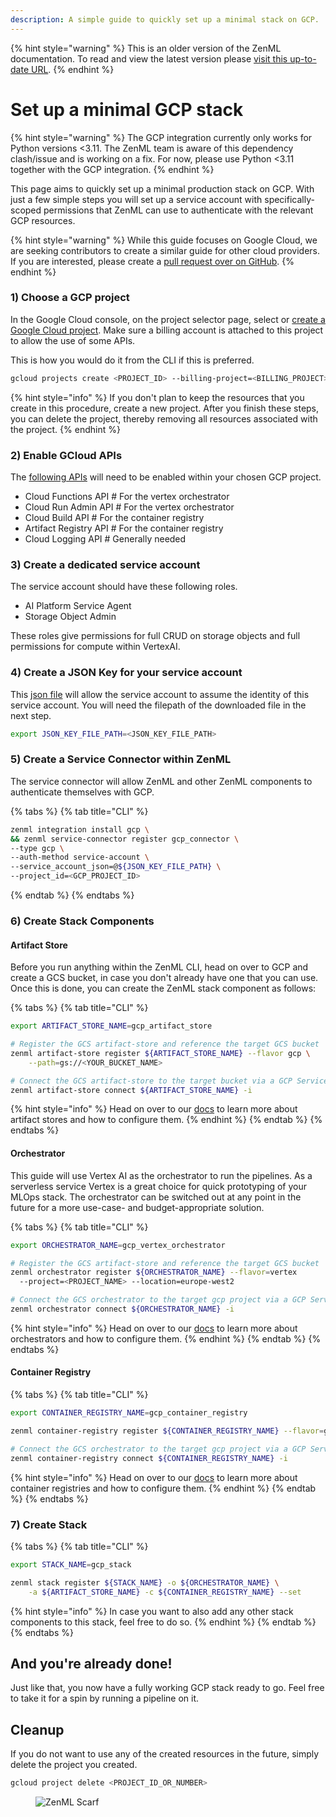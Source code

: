 ```yaml
---
description: A simple guide to quickly set up a minimal stack on GCP.
---
```


{% hint style="warning" %}
This is an older version of the ZenML documentation. To read and view the latest version please [visit this up-to-date URL](https://docs.zenml.io).
{% endhint %}


# Set up a minimal GCP stack

{% hint style="warning" %}
The GCP integration currently only works for Python versions <3.11. The ZenML team is aware of this dependency clash/issue and is working on a fix. For now, please use Python <3.11 together with the GCP integration.
{% endhint %}

This page aims to quickly set up a minimal production stack on GCP. With just a few simple steps you will set up a service account with specifically-scoped permissions that ZenML can use to authenticate with the relevant GCP resources.

{% hint style="warning" %}
While this guide focuses on Google Cloud, we are seeking contributors to create a similar guide for other cloud providers. If you are interested, please create a [pull request over on GitHub](https://github.com/zenml-io/zenml/blob/main/CONTRIBUTING.md).
{% endhint %}

### 1) Choose a GCP project

In the Google Cloud console, on the project selector page, select or [create a Google Cloud project](https://cloud.google.com/resource-manager/docs/creating-managing-projects). Make sure a billing account is attached to this project to allow the use of some APIs.

This is how you would do it from the CLI if this is preferred.

```bash
gcloud projects create <PROJECT_ID> --billing-project=<BILLING_PROJECT>
```

{% hint style="info" %}
If you don't plan to keep the resources that you create in this procedure, create a new project. After you finish these steps, you can delete the project, thereby removing all resources associated with the project.
{% endhint %}

### 2) Enable GCloud APIs

The [following APIs](https://console.cloud.google.com/flows/enableapi?apiid=cloudfunctions,cloudbuild.googleapis.com,artifactregistry.googleapis.com,run.googleapis.com,logging.googleapis.com\\\&redirect=https://cloud.google.com/functions/docs/create-deploy-gcloud&\\\_ga=2.103703808.1862683951.1694002459-205697788.1651483076&\\\_gac=1.161946062.1694011263.Cj0KCQjwxuCnBhDLARIsAB-cq1ouJZlVKAVPMsXnYrgQVF2t1Q2hUjgiHVpHXi2N0NlJvG3j3y-PPh8aAoSIEALw\\\_wcB) will need to be enabled within your chosen GCP project.

* Cloud Functions API # For the vertex orchestrator
* Cloud Run Admin API # For the vertex orchestrator
* Cloud Build API # For the container registry
* Artifact Registry API # For the container registry
* Cloud Logging API # Generally needed

### 3) Create a dedicated service account

The service account should have these following roles.

* AI Platform Service Agent
* Storage Object Admin

These roles give permissions for full CRUD on storage objects and full permissions for compute within VertexAI.

### 4) Create a JSON Key for your service account

This [json file](https://cloud.google.com/iam/docs/keys-create-delete) will allow the service account to assume the identity of this service account. You will need the filepath of the downloaded file in the next step.

```bash
export JSON_KEY_FILE_PATH=<JSON_KEY_FILE_PATH>
```

### 5) Create a Service Connector within ZenML

The service connector will allow ZenML and other ZenML components to authenticate themselves with GCP.

{% tabs %}
{% tab title="CLI" %}
```bash
zenml integration install gcp \
&& zenml service-connector register gcp_connector \
--type gcp \
--auth-method service-account \
--service_account_json=@${JSON_KEY_FILE_PATH} \
--project_id=<GCP_PROJECT_ID>
```
{% endtab %}
{% endtabs %}

### 6) Create Stack Components

#### Artifact Store

Before you run anything within the ZenML CLI, head on over to GCP and create a GCS bucket, in case you don't already have one that you can use. Once this is done, you can create the ZenML stack component as follows:

{% tabs %}
{% tab title="CLI" %}
```bash
export ARTIFACT_STORE_NAME=gcp_artifact_store

# Register the GCS artifact-store and reference the target GCS bucket
zenml artifact-store register ${ARTIFACT_STORE_NAME} --flavor gcp \
    --path=gs://<YOUR_BUCKET_NAME>

# Connect the GCS artifact-store to the target bucket via a GCP Service Connector
zenml artifact-store connect ${ARTIFACT_STORE_NAME} -i
```

{% hint style="info" %}
Head on over to our [docs](../../component-guide/artifact-stores/gcp.md) to learn more about artifact stores and how to configure them.
{% endhint %}
{% endtab %}
{% endtabs %}

#### Orchestrator

This guide will use Vertex AI as the orchestrator to run the pipelines. As a serverless service Vertex is a great choice for quick prototyping of your MLOps stack. The orchestrator can be switched out at any point in the future for a more use-case- and budget-appropriate solution.

{% tabs %}
{% tab title="CLI" %}
```bash
export ORCHESTRATOR_NAME=gcp_vertex_orchestrator

# Register the GCS artifact-store and reference the target GCS bucket
zenml orchestrator register ${ORCHESTRATOR_NAME} --flavor=vertex 
  --project=<PROJECT_NAME> --location=europe-west2

# Connect the GCS orchestrator to the target gcp project via a GCP Service Connector
zenml orchestrator connect ${ORCHESTRATOR_NAME} -i
```

{% hint style="info" %}
Head on over to our [docs](../../component-guide/orchestrators/vertex.md) to learn more about orchestrators and how to configure them.
{% endhint %}
{% endtab %}
{% endtabs %}

#### Container Registry

{% tabs %}
{% tab title="CLI" %}
```bash
export CONTAINER_REGISTRY_NAME=gcp_container_registry

zenml container-registry register ${CONTAINER_REGISTRY_NAME} --flavor=gcp --uri=<GCR-URI>

# Connect the GCS orchestrator to the target gcp project via a GCP Service Connector
zenml container-registry connect ${CONTAINER_REGISTRY_NAME} -i
```

{% hint style="info" %}
Head on over to our [docs](../../component-guide/container-registries/container-registries.md) to learn more about container registries and how to configure them.
{% endhint %}
{% endtab %}
{% endtabs %}

### 7) Create Stack

{% tabs %}
{% tab title="CLI" %}
```bash
export STACK_NAME=gcp_stack

zenml stack register ${STACK_NAME} -o ${ORCHESTRATOR_NAME} \
    -a ${ARTIFACT_STORE_NAME} -c ${CONTAINER_REGISTRY_NAME} --set
```

{% hint style="info" %}
In case you want to also add any other stack components to this stack, feel free to do so.
{% endhint %}
{% endtab %}
{% endtabs %}

## And you're already done!

Just like that, you now have a fully working GCP stack ready to go. Feel free to take it for a spin by running a pipeline on it.

## Cleanup

If you do not want to use any of the created resources in the future, simply delete the project you created.

```bash
gcloud project delete <PROJECT_ID_OR_NUMBER>
```

<figure><img src="https://static.scarf.sh/a.png?x-pxid=f0b4f458-0a54-4fcd-aa95-d5ee424815bc" alt="ZenML Scarf"><figcaption></figcaption></figure>
